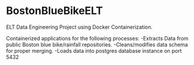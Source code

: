 # BostonBlueBikeELT

ELT Data Engineering Project using Docker Containerization. 

Containerized applications for the following processes:
  -Extracts Data from public Boston blue bike/rainfall repositories.
  -Cleans/modifies data schema for proper merging.
  -Loads data into postgres database instance on port 5432



